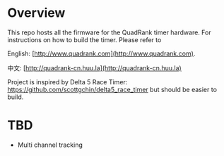 # Overview
This repo hosts all the firmware for the QuadRank timer hardware.
For instructions on how to build the timer. Please refer to 

English: [http://www.quadrank.com](http://www.quadrank.com). 

中文: [http://quadrank-cn.huu.la](http://quadrank-cn.huu.la)

Project is inspired by Delta 5 Race Timer: https://github.com/scottgchin/delta5_race_timer but should be easier to build.

# TBD
* Multi channel tracking
